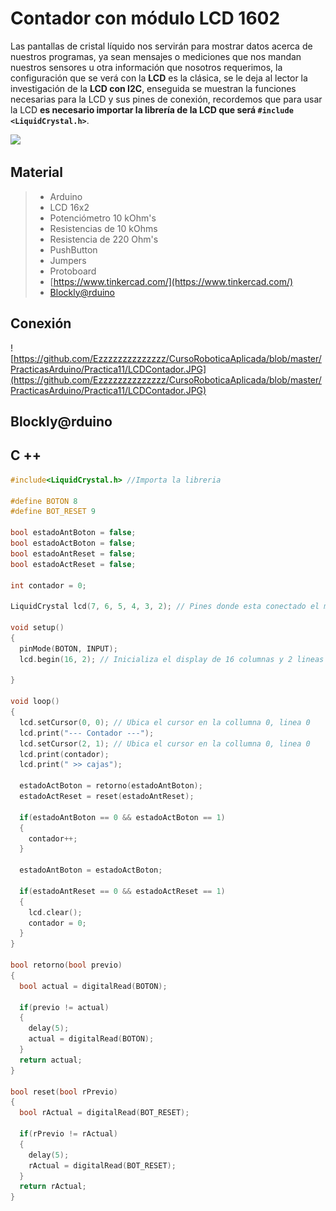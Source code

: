 # Contador con módulo LCD 1602 

Las pantallas de cristal líquido nos servirán para mostrar datos acerca de nuestros programas, ya sean mensajes o mediciones que nos mandan nuestros sensores u otra información que nosotros requerimos, la configuración que se verá con la **LCD** es la clásica, se le deja al lector la investigación de la **LCD con I2C**, enseguida se muestran la funciones necesarias para la LCD y sus pines de conexión, recordemos que para usar la LCD **es necesario importar la librería de la LCD que será ``#include <LiquidCrystal.h>``**.

![](https://media.giphy.com/media/jYmGmDK3rKdkk/giphy.gif)

## Material
> - Arduino
> - LCD 16x2
> - Potenciómetro 10 kOhm's
> - Resistencias de 10 kOhms
> - Resistencia de 220 Ohm's
> - PushButton
> - Jumpers
> - Protoboard
> - [https://www.tinkercad.com/](https://www.tinkercad.com/)
> - [Blockly@rduino](https://technologiescollege.github.io/Blockly-at-rduino/index.html)

## Conexión
 ![https://github.com/Ezzzzzzzzzzzzzz/CursoRoboticaAplicada/blob/master/PracticasArduino/Practica11/LCDContador.JPG](https://github.com/Ezzzzzzzzzzzzzz/CursoRoboticaAplicada/blob/master/PracticasArduino/Practica11/LCDContador.JPG)

## Blockly@rduino
	

## C ++
```c
#include<LiquidCrystal.h> //Importa la libreria

#define BOTON 8
#define BOT_RESET 9

bool estadoAntBoton = false;
bool estadoActBoton = false;
bool estadoAntReset = false;
bool estadoActReset = false;

int contador = 0;

LiquidCrystal lcd(7, 6, 5, 4, 3, 2); // Pines donde esta conectado el modulo LCD

void setup()
{
  pinMode(BOTON, INPUT);
  lcd.begin(16, 2); // Inicializa el display de 16 columnas y 2 lineas
  
}

void loop()
{
  lcd.setCursor(0, 0); // Ubica el cursor en la collumna 0, linea 0
  lcd.print("--- Contador ---");
  lcd.setCursor(2, 1); // Ubica el cursor en la collumna 0, linea 0
  lcd.print(contador);
  lcd.print(" >> cajas");
  
  estadoActBoton = retorno(estadoAntBoton);
  estadoActReset = reset(estadoAntReset);
  
  if(estadoAntBoton == 0 && estadoActBoton == 1)
  {
    contador++;
  }
  
  estadoAntBoton = estadoActBoton;
  
  if(estadoAntReset == 0 && estadoActReset == 1)
  {
    lcd.clear();
    contador = 0;
  }
}

bool retorno(bool previo)
{
  bool actual = digitalRead(BOTON);
  
  if(previo != actual)
  {
    delay(5);
    actual = digitalRead(BOTON);
  }
  return actual;
}

bool reset(bool rPrevio)
{
  bool rActual = digitalRead(BOT_RESET); 
  
  if(rPrevio != rActual)
  {
    delay(5);
    rActual = digitalRead(BOT_RESET);
  }
  return rActual;
}

```

<!--stackedit_data:
eyJoaXN0b3J5IjpbLTU0MzI5NTIwLDU0MTExODA3MiwtOTMyMT
MwODQ0LC0xODE5NDY1MDU4XX0=
-->